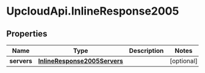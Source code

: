 # UpcloudApi.InlineResponse2005

## Properties
Name | Type | Description | Notes
------------ | ------------- | ------------- | -------------
**servers** | [**InlineResponse2005Servers**](InlineResponse2005Servers.md) |  | [optional] 


